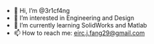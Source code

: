 - 👋 Hi, I’m @3r1cf4ng
- 👀 I’m interested in Engineering and Design
- 🌱 I’m currently learning SolidWorks and Matlab
- 📫 How to reach me: eirc.j.fang29@gmail.com

<!---
3r1cf4ng/3r1cf4ng is a ✨ special ✨ repository because its `README.md` (this file) appears on your GitHub profile.
You can click the Preview link to take a look at your changes.
--->
